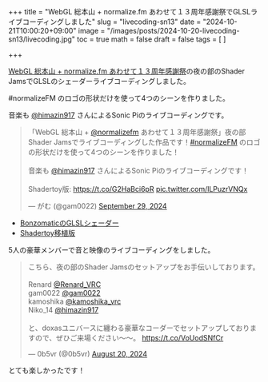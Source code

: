 +++
title = "WebGL 総本山 + normalize.fm あわせて１３周年感謝祭でGLSLライブコーディングしました"
slug = "livecoding-sn13"
date = "2024-10-21T10:00:20+09:00"
image = "/images/posts/2024-10-20-livecoding-sn13/livecoding.jpg"
toc = true
math = false
draft = false
tags = [
]

+++

[WebGL 総本山 + normalize.fm あわせて１３周年感謝祭](https://sn13.peatix.com/)の夜の部のShader JamsでGLSLのシェーダーライブコーディングしました。

#normalizeFM のロゴの形状だけを使って4つのシーンを作りました。

音楽も [@himazin917](https://x.com/himazin917) さんによるSonic Piのライブコーディングです。

<blockquote class="twitter-tweet"><p lang="ja" dir="ltr">「WebGL 総本山 + <a href="https://twitter.com/normalizefm?ref_src=twsrc%5Etfw">@normalizefm</a> あわせて１３周年感謝祭」夜の部 Shader Jamsでライブコーディングした作品です！<a href="https://twitter.com/hashtag/normalizeFM?src=hash&amp;ref_src=twsrc%5Etfw">#normalizeFM</a> のロゴの形状だけを使って4つのシーンを作りました！<br><br>音楽も <a href="https://twitter.com/himazin917?ref_src=twsrc%5Etfw">@himazin917</a> さんによるSonic Piのライブコーディングです！<br><br>Shadertoy版: <a href="https://t.co/G2HaBci6pR">https://t.co/G2HaBci6pR</a> <a href="https://t.co/lLPuzrVNQx">pic.twitter.com/lLPuzrVNQx</a></p>&mdash; がむ (@gam0022) <a href="https://twitter.com/gam0022/status/1840262849983328528?ref_src=twsrc%5Etfw">September 29, 2024</a></blockquote> <script async src="https://platform.twitter.com/widgets.js" charset="utf-8"></script>

- [BonzomaticのGLSLシェーダー](https://gist.github.com/gam0022/074922bbfb406be3b7bd37218068ad12)
- [Shadertoy移植版](shadertoy.com/view/XX2yRt)


5人の豪華メンバーで音と映像のライブコーディングをしました。

<blockquote class="twitter-tweet"><p lang="ja" dir="ltr">こちら、夜の部のShader Jamsのセットアップをお手伝いしております。<br><br>Renard <a href="https://twitter.com/Renard_VRC?ref_src=twsrc%5Etfw">@Renard_VRC</a><br>gam0022 <a href="https://twitter.com/gam0022?ref_src=twsrc%5Etfw">@gam0022</a><br>kamoshika <a href="https://twitter.com/kamoshika_vrc?ref_src=twsrc%5Etfw">@kamoshika_vrc</a><br>Niko_14 <a href="https://twitter.com/himazin917?ref_src=twsrc%5Etfw">@himazin917</a><br><br>と、doxasユニバースに纏わる豪華なコーダーでセットアップしておりますので、ぜひご来場ください〜〜。 <a href="https://t.co/VoUodSNfCr">https://t.co/VoUodSNfCr</a></p>&mdash; 0b5vr (@0b5vr) <a href="https://twitter.com/0b5vr/status/1825887074001830213?ref_src=twsrc%5Etfw">August 20, 2024</a></blockquote> <script async src="https://platform.twitter.com/widgets.js" charset="utf-8"></script>

とても楽しかったです！